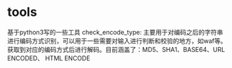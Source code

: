 # tools
基于python3写的一些工具
check_encode_type: 主要用于对编码之后的字符串进行编码方式识别，可以用于一些需要对输入进行判断和校验的地方，如waf等。获取到对应的编码方式后进行解码。目前涵盖了：MD5、SHA1、BASE64、URL ENCODED、
HTML ENCODE
